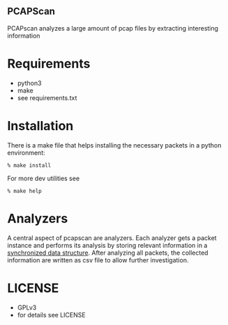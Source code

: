 PCAPScan
--------

PCAPscan analyzes a large amount of pcap files by extracting interesting
information

Requirements
============

* python3
* make
* see requirements.txt

Installation
============

There is a make file that helps installing the necessary packets in a
python environment:

```
% make install
```

For more dev utilities see

```
% make help
```

Analyzers
=========

A central aspect of pcapscan are analyzers. Each analyzer gets a packet
instance and performs its analysis by storing relevant information in
a [synchronized data structure](https://docs.python.org/3/library/multiprocessing.html#managers).
After analyzing all packets, the collected information are written as
csv file to allow further investigation.


LICENSE
=========

* GPLv3
* for details see LICENSE

